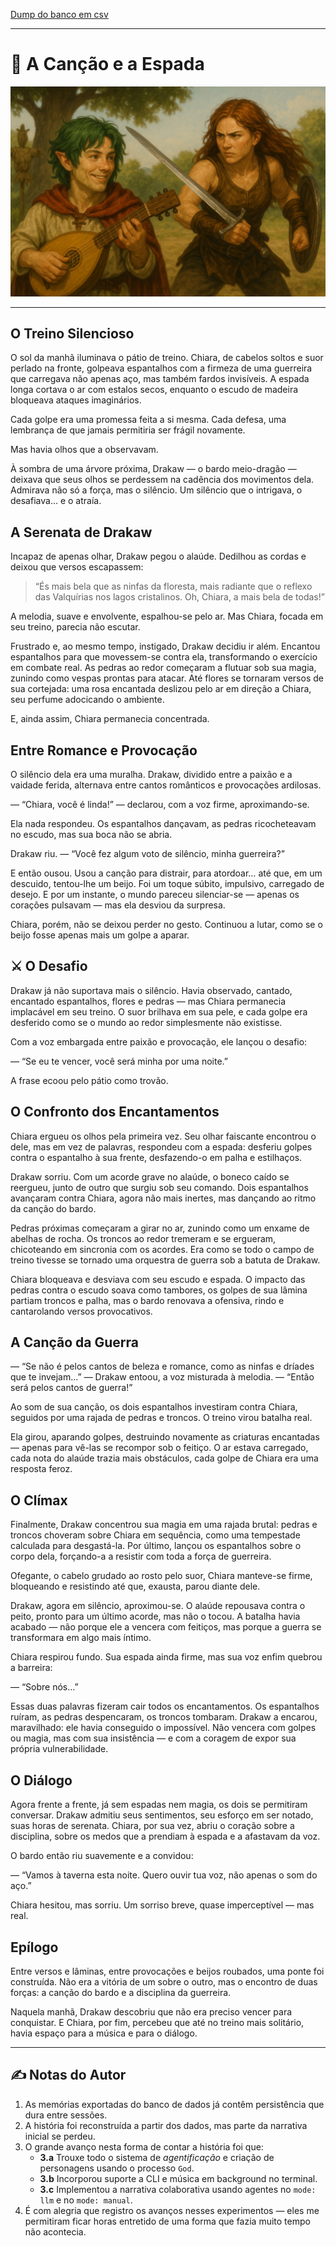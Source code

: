 [Dump do banco em csv](./memories.csv)

---

# 📜 A Canção e a Espada

![Drakaw e Chiara](./drakaw-chiara.png)

---

## O Treino Silencioso

O sol da manhã iluminava o pátio de treino. Chiara, de cabelos soltos e suor perlado na fronte, golpeava espantalhos com a firmeza de uma guerreira que carregava não apenas aço, mas também fardos invisíveis. A espada longa cortava o ar com estalos secos, enquanto o escudo de madeira bloqueava ataques imaginários.

Cada golpe era uma promessa feita a si mesma.
Cada defesa, uma lembrança de que jamais permitiria ser frágil novamente.

Mas havia olhos que a observavam.

À sombra de uma árvore próxima, Drakaw — o bardo meio-dragão — deixava que seus olhos se perdessem na cadência dos movimentos dela. Admirava não só a força, mas o silêncio. Um silêncio que o intrigava, o desafiava… e o atraía.

## A Serenata de Drakaw

Incapaz de apenas olhar, Drakaw pegou o alaúde. Dedilhou as cordas e deixou que versos escapassem:

> “És mais bela que as ninfas da floresta,
> mais radiante que o reflexo das Valquírias nos lagos cristalinos.
> Oh, Chiara, a mais bela de todas!”

A melodia, suave e envolvente, espalhou-se pelo ar.
Mas Chiara, focada em seu treino, parecia não escutar.

Frustrado e, ao mesmo tempo, instigado, Drakaw decidiu ir além.
Encantou espantalhos para que movessem-se contra ela, transformando o exercício em combate real. As pedras ao redor começaram a flutuar sob sua magia, zunindo como vespas prontas para atacar. Até flores se tornaram versos de sua cortejada: uma rosa encantada deslizou pelo ar em direção a Chiara, seu perfume adocicando o ambiente.

E, ainda assim, Chiara permanecia concentrada.

## Entre Romance e Provocação

O silêncio dela era uma muralha.
Drakaw, dividido entre a paixão e a vaidade ferida, alternava entre cantos românticos e provocações ardilosas.

— “Chiara, você é linda!” — declarou, com a voz firme, aproximando-se.

Ela nada respondeu.
Os espantalhos dançavam, as pedras ricocheteavam no escudo, mas sua boca não se abria.

Drakaw riu.
— “Você fez algum voto de silêncio, minha guerreira?”

E então ousou. Usou a canção para distrair, para atordoar… até que, em um descuido, tentou-lhe um beijo.
Foi um toque súbito, impulsivo, carregado de desejo. E por um instante, o mundo pareceu silenciar-se — apenas os corações pulsavam — mas ela desviou da surpresa.

Chiara, porém, não se deixou perder no gesto. Continuou a lutar, como se o beijo fosse apenas mais um golpe a aparar.

## ⚔️ O Desafio

Drakaw já não suportava mais o silêncio.
Havia observado, cantado, encantado espantalhos, flores e pedras — mas Chiara permanecia implacável em seu treino. O suor brilhava em sua pele, e cada golpe era desferido como se o mundo ao redor simplesmente não existisse.

Com a voz embargada entre paixão e provocação, ele lançou o desafio:

— “Se eu te vencer, você será minha por uma noite.”

A frase ecoou pelo pátio como trovão.

## O Confronto dos Encantamentos

Chiara ergueu os olhos pela primeira vez. Seu olhar faiscante encontrou o dele, mas em vez de palavras, respondeu com a espada: desferiu golpes contra o espantalho à sua frente, desfazendo-o em palha e estilhaços.

Drakaw sorriu.
Com um acorde grave no alaúde, o boneco caído se reergueu, junto de outro que surgiu sob seu comando. Dois espantalhos avançaram contra Chiara, agora não mais inertes, mas dançando ao ritmo da canção do bardo.

Pedras próximas começaram a girar no ar, zunindo como um enxame de abelhas de rocha. Os troncos ao redor tremeram e se ergueram, chicoteando em sincronia com os acordes. Era como se todo o campo de treino tivesse se tornado uma orquestra de guerra sob a batuta de Drakaw.

Chiara bloqueava e desviava com seu escudo e espada. O impacto das pedras contra o escudo soava como tambores, os golpes de sua lâmina partiam troncos e palha, mas o bardo renovava a ofensiva, rindo e cantarolando versos provocativos.

## A Canção da Guerra

— “Se não é pelos cantos de beleza e romance, como as ninfas e dríades que te invejam...” — Drakaw entoou, a voz misturada à melodia.
— “Então será pelos cantos de guerra!”

Ao som de sua canção, os dois espantalhos investiram contra Chiara, seguidos por uma rajada de pedras e troncos. O treino virou batalha real.

Ela girou, aparando golpes, destruindo novamente as criaturas encantadas — apenas para vê-las se recompor sob o feitiço. O ar estava carregado, cada nota do alaúde trazia mais obstáculos, cada golpe de Chiara era uma resposta feroz.

## O Clímax

Finalmente, Drakaw concentrou sua magia em uma rajada brutal: pedras e troncos choveram sobre Chiara em sequência, como uma tempestade calculada para desgastá-la. Por último, lançou os espantalhos sobre o corpo dela, forçando-a a resistir com toda a força de guerreira.

Ofegante, o cabelo grudado ao rosto pelo suor, Chiara manteve-se firme, bloqueando e resistindo até que, exausta, parou diante dele.

Drakaw, agora em silêncio, aproximou-se.
O alaúde repousava contra o peito, pronto para um último acorde, mas não o tocou.
A batalha havia acabado — não porque ele a vencera com feitiços, mas porque a guerra se transformara em algo mais íntimo.

Chiara respirou fundo. Sua espada ainda firme, mas sua voz enfim quebrou a barreira:

— “Sobre nós…”

Essas duas palavras fizeram cair todos os encantamentos. Os espantalhos ruíram, as pedras despencaram, os troncos tombaram.
Drakaw a encarou, maravilhado: ele havia conseguido o impossível.
Não vencera com golpes ou magia, mas com sua insistência — e com a coragem de expor sua própria vulnerabilidade.

## O Diálogo

Agora frente a frente, já sem espadas nem magia, os dois se permitiram conversar. Drakaw admitiu seus sentimentos, seu esforço em ser notado, suas horas de serenata. Chiara, por sua vez, abriu o coração sobre a disciplina, sobre os medos que a prendiam à espada e a afastavam da voz.

O bardo então riu suavemente e a convidou:

— “Vamos à taverna esta noite. Quero ouvir tua voz, não apenas o som do aço.”

Chiara hesitou, mas sorriu. Um sorriso breve, quase imperceptível — mas real.

## Epílogo

Entre versos e lâminas, entre provocações e beijos roubados, uma ponte foi construída.
Não era a vitória de um sobre o outro, mas o encontro de duas forças:
a canção do bardo e a disciplina da guerreira.

Naquela manhã, Drakaw descobriu que não era preciso vencer para conquistar.
E Chiara, por fim, percebeu que até no treino mais solitário, havia espaço para a música e para o diálogo.

---

## ✍️ Notas do Autor
1. As memórias exportadas do banco de dados já contêm persistência que dura entre sessões.  
2. A história foi reconstruída a partir dos dados, mas parte da narrativa inicial se perdeu.  
3. O grande avanço nesta forma de contar a história foi que:  
   - **3.a** Trouxe todo o sistema de *agentificação* e criação de personagens usando o processo `God`.  
   - **3.b** Incorporou suporte a CLI e música em background no terminal.  
   - **3.c** Implementou a narrativa colaborativa usando agentes no `mode: llm` e no `mode: manual`.  
4. É com alegria que registro os avanços nesses experimentos — eles me permitiram ficar horas entretido de uma forma que fazia muito tempo não acontecia.  
